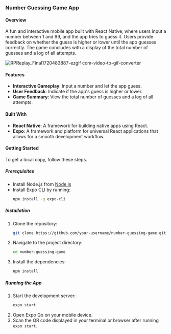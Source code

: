 ### Number Guessing Game App

#### Overview
A fun and interactive mobile app built with React Native, where users input a number between 1 and 99, and the app tries to guess it. Users provide feedback on whether the guess is higher or lower until the app guesses correctly. The game concludes with a display of the total number of guesses and a log of all attempts.

![RPReplay_Final1720483887-ezgif com-video-to-gif-converter](https://github.com/JTan242/NumberGuesserApp/assets/132401824/20043209-c505-4ccd-a306-3c79658534e8)


#### Features
- **Interactive Gameplay**: Input a number and let the app guess.
- **User Feedback**: Indicate if the app's guess is higher or lower.
- **Game Summary**: View the total number of guesses and a log of all attempts.
#### Built With
- **React Native**: A framework for building native apps using React.
- **Expo**: A framework and platform for universal React applications that allows for a smooth development workflow.

#### Getting Started

To get a local copy, follow these steps.

##### Prerequisites
- Install Node.js from [Node.js](https://nodejs.org/)
- Install Expo CLI by running:
  ```sh
  npm install -g expo-cli
  ```

##### Installation

1. Clone the repository:
   ```sh
   git clone https://github.com/your-username/number-guessing-game.git
   ```
2. Navigate to the project directory:
   ```sh
   cd number-guessing-game
   ```
3. Install the dependencies:
   ```sh
   npm install
   ```

##### Running the App

1. Start the development server:
   ```sh
   expo start
   ```
2. Open Expo Go on your mobile device.
3. Scan the QR code displayed in your terminal or browser after running `expo start`.

